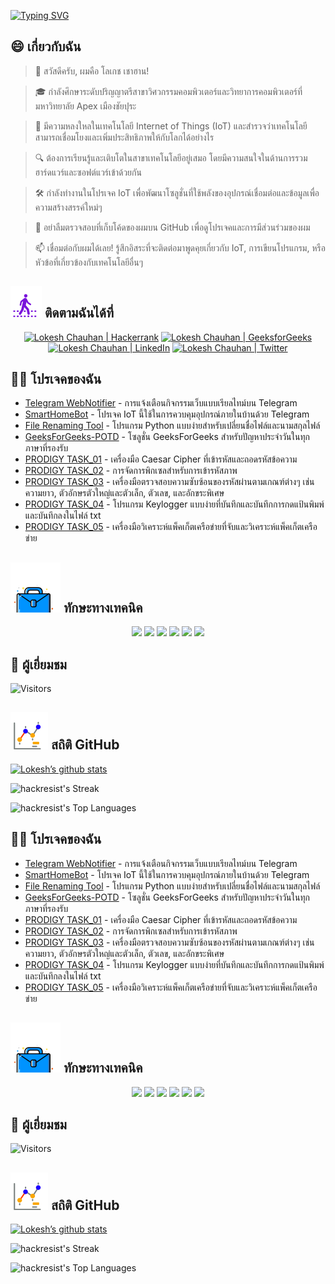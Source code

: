 [![Typing SVG](https://readme-typing-svg.demolab.com?font=Fira+Code&weight=800&size=22&pause=1000&center=true&vCenter=true&width=835&lines=+%F0%9F%91%8B%E0%B8%AA%E0%B8%A7%E0%B8%B1%E0%B8%AA%E0%B8%94%E0%B8%B5%E0%B8%9C%E0%B8%B9%E0%B9%89%E0%B9%80%E0%B8%A2%E0%B8%B5%E0%B9%88%E0%B8%A2%E0%B8%A1%E0%B8%8A%E0%B8%A1+%E0%B8%A2%E0%B8%B4%E0%B8%99%E0%B8%94%E0%B8%B5%E0%B8%95%E0%B9%89%E0%B8%AD%E0%B8%99%E0%B8%A3%E0%B8%B1%E0%B8%9A%E0%B8%97%E0%B8%B5%E0%B9%88%E0%B8%99%E0%B8%B5%E0%B9%88!%F0%9F%91%8B;%F0%9F%9A%80+%E0%B8%A1%E0%B8%B2%E0%B8%AA%E0%B8%A3%E0%B9%89%E0%B8%B2%E0%B8%87%E0%B8%AA%E0%B8%B4%E0%B9%88%E0%B8%87%E0%B8%97%E0%B8%B5%E0%B9%88%E0%B8%A2%E0%B8%B4%E0%B9%88%E0%B8%87%E0%B9%83%E0%B8%AB%E0%B8%8D%E0%B9%88%E0%B9%84%E0%B8%9B%E0%B8%94%E0%B9%89%E0%B8%A7%E0%B8%A2%E0%B8%81%E0%B8%B1%E0%B8%99!+%F0%9F%9A%80;%E2%9C%A8+%E0%B9%83%E0%B8%99%E0%B9%82%E0%B8%A5%E0%B8%81%E0%B9%81%E0%B8%AB%E0%B9%88%E0%B8%87%E0%B9%80%E0%B8%97%E0%B8%84%E0%B9%82%E0%B8%99%E0%B9%82%E0%B8%A5%E0%B8%A2%E0%B8%B5%E0%B9%81%E0%B8%A5%E0%B8%B0%E0%B8%AA%E0%B8%B4%E0%B9%88%E0%B8%87%E0%B8%AD%E0%B8%B7%E0%B9%88%E0%B8%99+%E0%B9%86+%E0%B8%97%E0%B8%B5%E0%B9%88%E0%B8%AD%E0%B8%A2%E0%B8%B9%E0%B9%88%E0%B9%80%E0%B8%AB%E0%B8%99%E0%B8%B7%E0%B8%AD%E0%B8%81%E0%B8%A7%E0%B9%88%E0%B8%B2.+%E2%9C%A8)](https://git.io/typing-svg)

## 😄 เกี่ยวกับฉัน
> 👋 สวัสดีครับ, ผมคือ โลเกช เชาฮาน!

> 🎓 กำลังศึกษาระดับปริญญาตรีสาขาวิศวกรรมคอมพิวเตอร์และวิทยาการคอมพิวเตอร์ที่มหาวิทยาลัย Apex เมืองชัยปุระ

> 🌟 มีความหลงใหลในเทคโนโลยี Internet of Things (IoT) และสำรวจว่าเทคโนโลยีสามารถเชื่อมโยงและเพิ่มประสิทธิภาพให้กับโลกได้อย่างไร

> 🔍 ต้องการเรียนรู้และเติบโตในสาขาเทคโนโลยีอยู่เสมอ โดยมีความสนใจในด้านการรวมฮาร์ดแวร์และซอฟต์แวร์เข้าด้วยกัน

> 🛠 กำลังทำงานในโปรเจค IoT เพื่อพัฒนาโซลูชั่นที่ใช้พลังของอุปกรณ์เชื่อมต่อและข้อมูลเพื่อความสร้างสรรค์ใหม่ๆ

> 🔭 อย่าลืมตรวจสอบที่เก็บโค้ดของผมบน GitHub เพื่อดูโปรเจคและการมีส่วนร่วมของผม

> 📫 เชื่อมต่อกับผมได้เลย! รู้สึกอิสระที่จะติดต่อมาพูดคุยเกี่ยวกับ IoT, การเขียนโปรแกรม, หรือหัวข้อที่เกี่ยวข้องกับเทคโนโลยีอื่นๆ

<!--
<p align="center">
  <a href="https://www.linkedin.com/in/lokeshchauhanapex/"><img src="https://img.shields.io/badge/Linkedin-10000?style=plastic&logo=LinkedIn&logoColor=FFFFFF&labelColor=2A79D7&color=2A79D7" alt="Lokesh Chauhan | LinkedIn"/></a>
-->
  
  
## ![ติดตามฉัน](/icon/follow.svg) ติดตามฉันได้ที่ 
<p align="center">
    <a href="https://www.hackerrank.com/profile/lokeshchauhan"><img src="https://img.shields.io/badge/Hackerrank-100000?style=plastic&logo=hackerrank&logoColor=FFFFFF&labelColor=42BA3D&color=0EA608" alt="Lokesh Chauhan | Hackerrank"/></a>
    <a href="https://auth.geeksforgeeks.org/user/lokeshchauhan"><img src="https://img.shields.io/badge/GeeksforGeeks-100000?style=plastic&logo=geeksforgeeks&logoColor=FFFFFF&labelColor=42BA3D&color=23891F" alt="Lokesh Chauhan | GeeksforGeeks"/></a>
  <a href="https://www.linkedin.com/in/lokeshchauhanapex/"><img src="https://img.shields.io/badge/Linkedin-10000?style=plastic&logo=LinkedIn&logoColor=FFFFFF&labelColor=2A79D7&color=2A79D7" alt="Lokesh Chauhan | LinkedIn"/></a>
<a href="https://x.com/dev_lokesh_"><img src="https://img.shields.io/badge/Twitter-100000?style=plastic&logo=x&logoColor=ffffff&labelColor=000000&color=0e1525" alt="Lokesh Chauhan | Twitter"/>
    </a>
</p>

## 👨‍💻 โปรเจคของฉัน
* [Telegram WebNotifier](https://github.com/HackResist/Telegram_WebNotifier) - การแจ้งเตือนกิจกรรมเว็บแบบเรียลไทม์บน Telegram
* [SmartHomeBot](https://github.com/HackResist/SmartHomeBot) - โปรเจค IoT นี้ใช้ในการควบคุมอุปกรณ์ภายในบ้านด้วย Telegram
* [File Renaming Tool](https://github.com/HackResist/File-Renaming-Tool) - โปรแกรม Python แบบง่ายสำหรับเปลี่ยนชื่อไฟล์และนามสกุลไฟล์
* [GeeksForGeeks-POTD](https://github.com/HackResist/GeeksForGeeks-POTD) - โซลูชั่น GeeksForGeeks สำหรับปัญหาประจำวันในทุกภาษาที่รองรับ
* [PRODIGY TASK_01](https://github.com/HackResist/PRODIGY_CS_01) - เครื่องมือ Caesar Cipher ที่เข้ารหัสและถอดรหัสข้อความ
* [PRODIGY TASK_02](https://github.com/HackResist/PRODIGY_CS_02) - การจัดการพิกเซลสำหรับการเข้ารหัสภาพ
* [PRODIGY TASK_03](https://github.com/HackResist/PRODIGY_CS_03) - เครื่องมือตรวจสอบความซับซ้อนของรหัสผ่านตามเกณฑ์ต่างๆ เช่น ความยาว, ตัวอักษรตัวใหญ่และตัวเล็ก, ตัวเลข, และอักขระพิเศษ
* [PRODIGY TASK_04](https://github.com/HackResist/PRODIGY_CS_04) - โปรแกรม Keylogger แบบง่ายที่บันทึกและบันทึกการกดแป้นพิมพ์และบันทึกลงในไฟล์ txt
* [PRODIGY TASK_05](https://github.com/HackResist/PRODIGY_CS_05) - เครื่องมือวิเคราะห์แพ็คเก็ตเครือข่ายที่จับและวิเคราะห์แพ็คเก็ตเครือข่าย

## ![ทักษะทางเทคนิค](/icon/Skill.svg) ทักษะทางเทคนิค
<p align="center">
  <a href="https://www.open-std.org/JTC1/SC22/WG14/">
    <img src="https://skillicons.dev/icons?i=c" /></a>
 <a href="https://www.oracle.com/java/">
    <img src="https://skillicons.dev/icons?i=java" /></a>
 <a href="https://isocpp.org/">
    <img src="https://skillicons.dev/icons?i=cpp" /></a>
<a href="https://www.python.org/">
    <img src="https://skillicons.dev/icons?i=py" /></a>
<a href="https://www.gnu.org/software/bash/">
    <img src="https://skillicons.dev/icons?i=bash" /></a>
  <a href="https://ecma-international.org/publications-and-standards/standards/ecma-262/">
    <img src="https://skillicons.dev/icons?i=js" /></a>
</p>

## 👀 ผู้เยี่ยมชม
![Visitors](https://moe-counter.glitch.me/get/@HackResist?theme=rule34)

## ![สถิติ GitHub](/icon/graph.svg) สถิติ GitHub 
[![Lokesh’s github stats](https://github-readme-stats.vercel.app/api?username=HackResist&show_icons=true&theme=dark&count_private=true)](https://github.com/HackResist)

![hackresist's Streak](https://github-readme-streak-stats.herokuapp.com/?user=hackresist&theme=cobalt&hide_border=false)

![hackresist's Top Languages](https://github-readme-stats.vercel.app/api/top-langs/?username=hackresist&theme=cobalt&show_icons=true&hide_border=false&layout=compact)
</p>

## 👨‍💻 โปรเจคของฉัน
* [Telegram WebNotifier](https://github.com/HackResist/Telegram_WebNotifier) - การแจ้งเตือนกิจกรรมเว็บแบบเรียลไทม์บน Telegram
* [SmartHomeBot](https://github.com/HackResist/SmartHomeBot) - โปรเจค IoT นี้ใช้ในการควบคุมอุปกรณ์ภายในบ้านด้วย Telegram
* [File Renaming Tool](https://github.com/HackResist/File-Renaming-Tool) - โปรแกรม Python แบบง่ายสำหรับเปลี่ยนชื่อไฟล์และนามสกุลไฟล์
* [GeeksForGeeks-POTD](https://github.com/HackResist/GeeksForGeeks-POTD) - โซลูชั่น GeeksForGeeks สำหรับปัญหาประจำวันในทุกภาษาที่รองรับ
* [PRODIGY TASK_01](https://github.com/HackResist/PRODIGY_CS_01) - เครื่องมือ Caesar Cipher ที่เข้ารหัสและถอดรหัสข้อความ
* [PRODIGY TASK_02](https://github.com/HackResist/PRODIGY_CS_02) - การจัดการพิกเซลสำหรับการเข้ารหัสภาพ
* [PRODIGY TASK_03](https://github.com/HackResist/PRODIGY_CS_03) - เครื่องมือตรวจสอบความซับซ้อนของรหัสผ่านตามเกณฑ์ต่างๆ เช่น ความยาว, ตัวอักษรตัวใหญ่และตัวเล็ก, ตัวเลข, และอักขระพิเศษ
* [PRODIGY TASK_04](https://github.com/HackResist/PRODIGY_CS_04) - โปรแกรม Keylogger แบบง่ายที่บันทึกและบันทึกการกดแป้นพิมพ์และบันทึกลงในไฟล์ txt
* [PRODIGY TASK_05](https://github.com/HackResist/PRODIGY_CS_05) - เครื่องมือวิเคราะห์แพ็คเก็ตเครือข่ายที่จับและวิเคราะห์แพ็คเก็ตเครือข่าย

## ![ทักษะทางเทคนิค](/icon/Skill.svg) ทักษะทางเทคนิค
<p align="center">
  <a href="https://www.open-std.org/JTC1/SC22/WG14/">
    <img src="https://skillicons.dev/icons?i=c" /></a>
 <a href="https://www.oracle.com/java/">
    <img src="https://skillicons.dev/icons?i=java" /></a>
 <a href="https://isocpp.org/">
    <img src="https://skillicons.dev/icons?i=cpp" /></a>
<a href="https://www.python.org/">
    <img src="https://skillicons.dev/icons?i=py" /></a>
<a href="https://www.gnu.org/software/bash/">
    <img src="https://skillicons.dev/icons?i=bash" /></a>
  <a href="https://ecma-international.org/publications-and-standards/standards/ecma-262/">
    <img src="https://skillicons.dev/icons?i=js" /></a>
</p>

## 👀 ผู้เยี่ยมชม
![Visitors](https://moe-counter.glitch.me/get/@HackResist?theme=rule34)

## ![สถิติ GitHub](/icon/graph.svg) สถิติ GitHub 
[![Lokesh’s github stats](https://github-readme-stats.vercel.app/api?username=HackResist&show_icons=true&theme=dark&count_private=true)](https://github.com/HackResist)

![hackresist's Streak](https://github-readme-streak-stats.herokuapp.com/?user=hackresist&theme=cobalt&hide_border=false)

![hackresist's Top Languages](https://github-readme-stats.vercel.app/api/top-langs/?username=hackresist&theme=cobalt&show_icons=true&hide_border=false&layout=compact)

